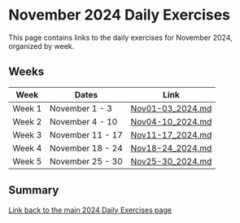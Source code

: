# November 2024 Daily Exercises

This page contains links to the daily exercises for November 2024, organized by week.

## Weeks

| Week   | Dates            | Link                                 |
|--------|------------------|--------------------------------------|
| Week 1 | November 1 - 3   | [Nov01-03_2024.md](Nov01-03_2024.md) |
| Week 2 | November 4 - 10  | [Nov04-10_2024.md](Nov04-10_2024.md) |
| Week 3 | November 11 - 17 | [Nov11-17_2024.md](Nov11-17_2024.md) |
| Week 4 | November 18 - 24 | [Nov18-24_2024.md](Nov18-24_2024.md) |
| Week 5 | November 25 - 30 | [Nov25-30_2024.md](Nov25-30_2024.md) |

## Summary

[Link back to the main 2024 Daily Exercises page](2024-Daily-Exercises.md)